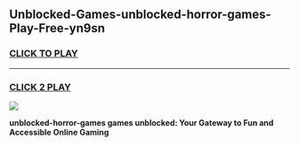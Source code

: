 
## Unblocked-Games-unblocked-horror-games-Play-Free-yn9sn
<h3>
<a href="https://premium76.site?title=unblocked-horror-games&ref=23A">CLICK TO PLAY</a></h3>
<hr>

<h3>
<a href="https://premium76.site?title=unblocked-horror-games&ref=23A">CLICK 2 PLAY</a>
  
</h3>

<a href="https://premium76.site?title=unblocked-horror-games&ref=23A"><img src="https://clearcache.store/games.png"></a>


**unblocked-horror-games games unblocked: Your Gateway to Fun and Accessible Online Gaming**
